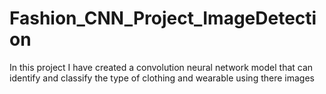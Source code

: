 # Fashion_CNN_Project_ImageDetection
In this project I have created a convolution neural network model that can identify and classify the type of clothing and wearable using there images 
